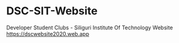 # DSC-SIT-Website
Developer Student Clubs - Siliguri Institute Of Technology Website
https://dscwebsite2020.web.app
